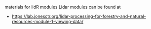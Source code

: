 materials for lidR modules
Lidar modules can be found at 

* https://lab.jonesctr.org/lidar-processing-for-forestry-and-natural-resources-module-1-viewing-data/

  
